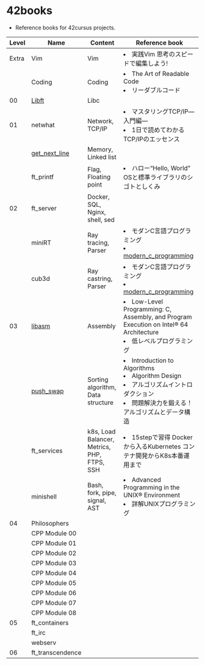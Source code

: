 # 42books
- Reference books for 42cursus projects.

| Level | Name                                                           | Content                                     | Reference book                                                                                                                                           |
|-------|----------------------------------------------------------------|---------------------------------------------|----------------------------------------------------------------------------------------------------------------------------------------------------------|
| Extra | Vim                                                            | Vim                                         | <li>実践Vim 思考のスピードで編集しよう!</li>                                                                                                             |
|       | Coding                                                         | Coding                                      | <li>The Art of Readable Code</li><li>リーダブルコード</li>                                                                                               |
| 00    | [Libft](https://github.com/solareenlo/42libft)                 | Libc                                        |                                                                                                                                                          |
| 01    | netwhat                                                        | Network, TCP/IP                             | <li>マスタリングTCP/IP―入門編―</li><li>1日で読めてわかるTCP/IPのエッセンス</li>                                                                          |
|       | [get_next_line](https://github.com/solareenlo/42get_next_line) | Memory, Linked list                         |                                                                                                                                                          |
|       | ft_printf                                                      | Flag, Floating point                        | <li>ハロー“Hello, World” OSと標準ライブラリのシゴトとしくみ</li>                                                                                         |
| 02    | ft_server                                                      | Docker, SQL, Nginx, shell, sed              |                                                                                                                                                          |
|       | miniRT                                                         | Ray tracing, Parser                         | <li>モダンC言語プログラミング</li><li>[modern_c_programming](https://github.com/solareenlo/modern_c_programming)</li>                                    |
|       | cub3d                                                          | Ray castring, Parser                        | <li>モダンC言語プログラミング</li><li>[modern_c_programming](https://github.com/solareenlo/modern_c_programming)</li>                                    |
| 03    | [libasm](https://github.com/solareenlo/42libasm)               | Assembly                                    | <li>Low-Level Programming: C, Assembly, and Program Execution on Intel® 64 Architecture</li><li>低レベルプログラミング</li>                              |
|       | [push_swap](https://github.com/solareenlo/42push_swap)         | Sorting algorithm, Data structure           | <li>Introduction to Algorithms</li><li>Algorithm Design</li><li>アルゴリズムイントロダクション</li><li>問題解決力を鍛える！アルゴリズムとデータ構造</li> |
|       | ft_services                                                    | k8s, Load Balancer, Metrics, PHP, FTPS, SSH | <li>15stepで習得 Dockerから入るKubernetes コンテナ開発からK8s本番運用まで</li>                                                                           |
|       | minishell                                                      | Bash, fork, pipe, signal, AST               | <li>Advanced Programming in the UNIX® Environment</li><li>詳解UNIXプログラミング</li>                                                                        |
| 04    | Philosophers                                                   |                                             |                                                                                                                                                          |
|       | CPP Module 00                                                  |                                             |                                                                                                                                                          |
|       | CPP Module 01                                                  |                                             |                                                                                                                                                          |
|       | CPP Module 02                                                  |                                             |                                                                                                                                                          |
|       | CPP Module 03                                                  |                                             |                                                                                                                                                          |
|       | CPP Module 04                                                  |                                             |                                                                                                                                                          |
|       | CPP Module 05                                                  |                                             |                                                                                                                                                          |
|       | CPP Module 06                                                  |                                             |                                                                                                                                                          |
|       | CPP Module 07                                                  |                                             |                                                                                                                                                          |
|       | CPP Module 08                                                  |                                             |                                                                                                                                                          |
| 05    | ft_containers                                                  |                                             |                                                                                                                                                          |
|       | ft_irc                                                         |                                             |                                                                                                                                                          |
|       | webserv                                                        |                                             |                                                                                                                                                          |
| 06    | ft_transcendence                                               |                                             |                                                                                                                                                          |
